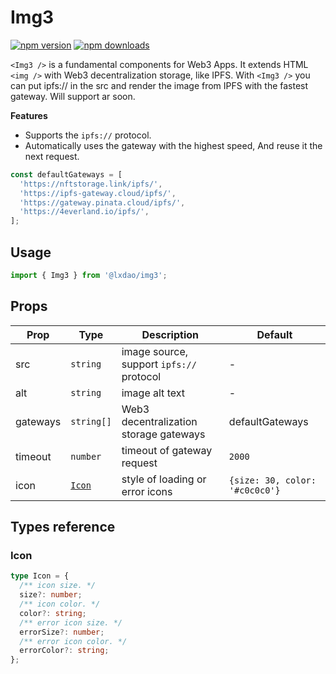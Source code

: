 # Img3

[![npm version](https://badge.fury.io/js/%40lxdao%2Fimg3.svg)](https://badge.fury.io/js/%40lxdao%2Fimg3)
[![npm downloads](https://img.shields.io/npm/dm/%40lxdao%2Fimg3.svg)](https://www.npmjs.com/package/%40lxdao%2Fimg3)

`<Img3 />` is a fundamental components for Web3 Apps. It extends HTML `<img />` with Web3 decentralization storage, like
IPFS. With `<Img3 />` you can put ipfs:// in the src and render the image from IPFS with the fastest gateway. Will support
ar soon.

**Features**

- Supports the `ipfs://` protocol.
- Automatically uses the gateway with the highest speed, And reuse it the next request.

```jsx
const defaultGateways = [
  'https://nftstorage.link/ipfs/',
  'https://ipfs-gateway.cloud/ipfs/',
  'https://gateway.pinata.cloud/ipfs/',
  'https://4everland.io/ipfs/',
];
```

## Usage

```js copy
import { Img3 } from '@lxdao/img3';
```

## Props

| Prop     | Type            | Description                              | Default                        |
| -------- | --------------- | ---------------------------------------- | ------------------------------ |
| src      | `string`        | image source, support `ipfs://` protocol | -                              |
| alt      | `string`        | image alt text                           | -                              |
| gateways | `string[]`      | Web3 decentralization storage gateways   | defaultGateways                |
| timeout  | `number`        | timeout of gateway request               | `2000`                         |
| icon     | [`Icon`](#icon) | style of loading or error icons          | `{size: 30, color: '#c0c0c0'}` |

## Types reference

### Icon

```ts
type Icon = {
  /** icon size. */
  size?: number;
  /** icon color. */
  color?: string;
  /** error icon size. */
  errorSize?: number;
  /** error icon color. */
  errorColor?: string;
};
```
